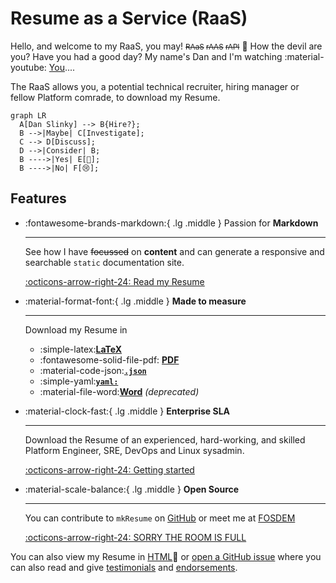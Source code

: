 # Resume as a Service (RaaS)

Hello, and welcome to my RaaS, you may! <small>~~RAaS~~ ~~rAAS~~ ~~rAPI~~</small> :eyes: How the devil are you? Have you had a good day? My name's Dan and I'm watching :material-youtube: [You](https://www.youtube.com/@AutoShenanigans)....

The RaaS allows you, a potential technical recruiter, hiring manager or fellow Platform comrade, to download my Resume.

```mermaid
graph LR
  A[Dan Slinky] --> B{Hire?};
  B -->|Maybe| C[Investigate];
  C --> D[Discuss];
  D -->|Consider| B;
  B ---->|Yes| E[🎉];
  B ---->|No| F[😢];
```

## Features

<div class="grid cards" markdown>

-   :fontawesome-brands-markdown:{ .lg .middle } Passion for __Markdown__

    ---

    See how I have ~~focussed~~ on __content__ and can generate a responsive and searchable `static` documentation site.

    [:octicons-arrow-right-24: Read my Resume](/resumes/markdown) 

-   :material-format-font:{ .lg .middle } __Made to measure__

    ---

    Download my Resume in 
    
    - :simple-latex:__[LaTeX](/resumes/latex)__
    - :fontawesome-solid-file-pdf: __[PDF](/resumes/latex/resume.pdf)__
    - :material-code-json:__[`.json`](json.md)__
    - :simple-yaml:__[`yaml:`](yaml.md)__
    - :material-file-word:__[Word](/resumes/latex/resume.docx)__ _(deprecated)_

-   :material-clock-fast:{ .lg .middle } __Enterprise SLA__

    ---

    Download the Resume of an experienced, hard-working, and skilled Platform Engineer, SRE, DevOps and Linux sysadmin.

    [:octicons-arrow-right-24: Getting started](/resumes/markdown)

-   :material-scale-balance:{ .lg .middle } __Open Source__

    ---

    You can contribute to `mkResume` on [GitHub](https://github.com/danslinky) or
    meet me at [FOSDEM](https://fosdem.org/)

    [:octicons-arrow-right-24: SORRY THE ROOM IS FULL](#)

</div>

You can also view my Resume in [HTML](https://rtfm.danslinky.co.uk/resumes/markdown):eyes: or [open a GitHub issue](https://github.com/danslinky/danslinky.co.uk/issues/new/choose) where you can also read and give [testimonials](/resumes/markdown#endorsements) and [endorsements](/resumes/markdown#endorsements).
